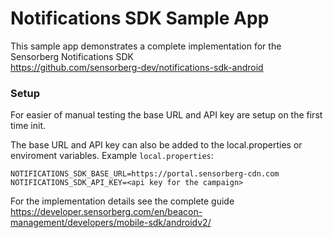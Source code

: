 # Notifications SDK Sample App

This sample app demonstrates a complete implementation for the Sensorberg Notifications SDK  
https://github.com/sensorberg-dev/notifications-sdk-android

### Setup

For easier of manual testing the base URL and API key are setup on the first time init.

The base URL and API key can also be added to the local.properties or enviroment variables.
Example `local.properties`:
```
NOTIFICATIONS_SDK_BASE_URL=https://portal.sensorberg-cdn.com
NOTIFICATIONS_SDK_API_KEY=<api key for the campaign>
```

For the implementation details see the complete guide https://developer.sensorberg.com/en/beacon-management/developers/mobile-sdk/androidv2/